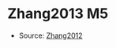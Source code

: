 <a name="material" />

# Zhang2013 M5
<script type="application/ld+json">
  {
    "@context": "https://schema.org/",
    "@type": "ChemicalSubstance",
    "http://purl.org/dc/terms/conformsTo":
      {
        "@type": "CreativeWork",
        "@id": "https://bioschemas.org/profiles/ChemicalSubstance/0.4-RELEASE/"
      },
    "@id": "https://egonw.github.io/nanowiki/nanowiki310.html#material",
    "name": "Zhang2013 M5",
    "sameAs": "http://127.0.0.1/mediawiki/index.php/Special:URIResolver/Zhang2013_M5"
  }
</script>


* Source: [Zhang2012](Zhang2012.md)

